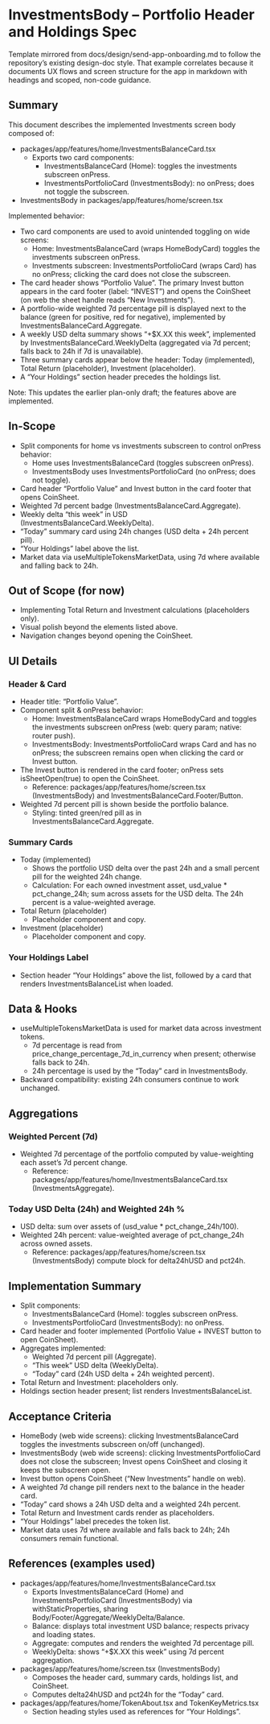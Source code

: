# InvestmentsBody – Portfolio Header and Holdings Spec

Template mirrored from docs/design/send-app-onboarding.md to follow the repository’s existing design-doc style. That example correlates because it documents UX flows and screen structure for the app in markdown with headings and scoped, non-code guidance.

## Summary

This document describes the implemented Investments screen body composed of:
- packages/app/features/home/InvestmentsBalanceCard.tsx
  - Exports two card components:
    - InvestmentsBalanceCard (Home): toggles the investments subscreen onPress.
    - InvestmentsPortfolioCard (InvestmentsBody): no onPress; does not toggle the subscreen.
- InvestmentsBody in packages/app/features/home/screen.tsx

Implemented behavior:
- Two card components are used to avoid unintended toggling on wide screens:
  - Home: InvestmentsBalanceCard (wraps HomeBodyCard) toggles the investments subscreen onPress.
  - Investments subscreen: InvestmentsPortfolioCard (wraps Card) has no onPress; clicking the card does not close the subscreen.
- The card header shows “Portfolio Value”. The primary Invest button appears in the card footer (label: “INVEST”) and opens the CoinSheet (on web the sheet handle reads “New Investments”).
- A portfolio-wide weighted 7d percentage pill is displayed next to the balance (green for positive, red for negative), implemented by InvestmentsBalanceCard.Aggregate.
- A weekly USD delta summary shows “+$X.XX this week”, implemented by InvestmentsBalanceCard.WeeklyDelta (aggregated via 7d percent; falls back to 24h if 7d is unavailable).
- Three summary cards appear below the header: Today (implemented), Total Return (placeholder), Investment (placeholder).
- A “Your Holdings” section header precedes the holdings list.

Note: This updates the earlier plan-only draft; the features above are implemented.

## In-Scope

- Split components for home vs investments subscreen to control onPress behavior:
  - Home uses InvestmentsBalanceCard (toggles subscreen onPress).
  - InvestmentsBody uses InvestmentsPortfolioCard (no onPress; does not toggle).
- Card header “Portfolio Value” and Invest button in the card footer that opens CoinSheet.
- Weighted 7d percent badge (InvestmentsBalanceCard.Aggregate).
- Weekly delta “this week” in USD (InvestmentsBalanceCard.WeeklyDelta).
- “Today” summary card using 24h changes (USD delta + 24h percent pill).
- “Your Holdings” label above the list.
- Market data via useMultipleTokensMarketData, using 7d where available and falling back to 24h.

## Out of Scope (for now)

- Implementing Total Return and Investment calculations (placeholders only).
- Visual polish beyond the elements listed above.
- Navigation changes beyond opening the CoinSheet.

## UI Details

### Header & Card
- Header title: “Portfolio Value”.
- Component split & onPress behavior:
  - Home: InvestmentsBalanceCard wraps HomeBodyCard and toggles the investments subscreen onPress (web: query param; native: router push).
  - InvestmentsBody: InvestmentsPortfolioCard wraps Card and has no onPress; the subscreen remains open when clicking the card or Invest button.
- The Invest button is rendered in the card footer; onPress sets isSheetOpen(true) to open the CoinSheet.
  - Reference: packages/app/features/home/screen.tsx (InvestmentsBody) and InvestmentsBalanceCard.Footer/Button.
- Weighted 7d percent pill is shown beside the portfolio balance.
  - Styling: tinted green/red pill as in InvestmentsBalanceCard.Aggregate.

### Summary Cards
- Today (implemented)
  - Shows the portfolio USD delta over the past 24h and a small percent pill for the weighted 24h change.
  - Calculation: For each owned investment asset, usd_value * pct_change_24h; sum across assets for the USD delta. The 24h percent is a value-weighted average.
- Total Return (placeholder)
  - Placeholder component and copy.
- Investment (placeholder)
  - Placeholder component and copy.

### Your Holdings Label
- Section header “Your Holdings” above the list, followed by a card that renders InvestmentsBalanceList when loaded.

## Data & Hooks

- useMultipleTokensMarketData is used for market data across investment tokens.
  - 7d percentage is read from price_change_percentage_7d_in_currency when present; otherwise falls back to 24h.
  - 24h percentage is used by the “Today” card in InvestmentsBody.
- Backward compatibility: existing 24h consumers continue to work unchanged.

## Aggregations

### Weighted Percent (7d)
- Weighted 7d percentage of the portfolio computed by value-weighting each asset’s 7d percent change.
  - Reference: packages/app/features/home/InvestmentsBalanceCard.tsx (InvestmentsAggregate).

### Today USD Delta (24h) and Weighted 24h %
- USD delta: sum over assets of (usd_value * pct_change_24h/100).
- Weighted 24h percent: value-weighted average of pct_change_24h across owned assets.
  - Reference: packages/app/features/home/screen.tsx (InvestmentsBody) compute block for delta24hUSD and pct24h.

## Implementation Summary

- Split components:
  - InvestmentsBalanceCard (Home): toggles subscreen onPress.
  - InvestmentsPortfolioCard (InvestmentsBody): no onPress.
- Card header and footer implemented (Portfolio Value + INVEST button to open CoinSheet).
- Aggregates implemented:
  - Weighted 7d percent pill (Aggregate).
  - “This week” USD delta (WeeklyDelta).
  - “Today” card (24h USD delta + 24h weighted percent).
- Total Return and Investment: placeholders only.
- Holdings section header present; list renders InvestmentsBalanceList.

## Acceptance Criteria

- HomeBody (web wide screens): clicking InvestmentsBalanceCard toggles the investments subscreen on/off (unchanged).
- InvestmentsBody (web wide screens): clicking InvestmentsPortfolioCard does not close the subscreen; Invest opens CoinSheet and closing it keeps the subscreen open.
- Invest button opens CoinSheet (“New Investments” handle on web).
- A weighted 7d change pill renders next to the balance in the header card.
- “Today” card shows a 24h USD delta and a weighted 24h percent.
- Total Return and Investment cards render as placeholders.
- “Your Holdings” label precedes the token list.
- Market data uses 7d where available and falls back to 24h; 24h consumers remain functional.

## References (examples used)
- packages/app/features/home/InvestmentsBalanceCard.tsx
  - Exports InvestmentsBalanceCard (Home) and InvestmentsPortfolioCard (InvestmentsBody) via withStaticProperties, sharing Body/Footer/Aggregate/WeeklyDelta/Balance.
  - Balance: displays total investment USD balance; respects privacy and loading states.
  - Aggregate: computes and renders the weighted 7d percentage pill.
  - WeeklyDelta: shows “+$X.XX this week” using 7d percent aggregation.
- packages/app/features/home/screen.tsx (InvestmentsBody)
  - Composes the header card, summary cards, holdings list, and CoinSheet.
  - Computes delta24hUSD and pct24h for the “Today” card.
- packages/app/features/home/TokenAbout.tsx and TokenKeyMetrics.tsx
  - Section heading styles used as references for “Your Holdings”.

